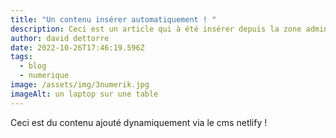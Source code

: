 ```yaml
---
title: "Un contenu insérer automatiquement ! "
description: Ceci est un article qui à été insérer depuis la zone admin du cms netlify
author: david dettorre
date: 2022-10-26T17:46:19.596Z
tags:
  - blog
  - numerique
image: /assets/img/3numerik.jpg
imageAlt: un laptop sur une table
---
```

C﻿eci est du contenu ajouté dynamiquement via le cms netlify !